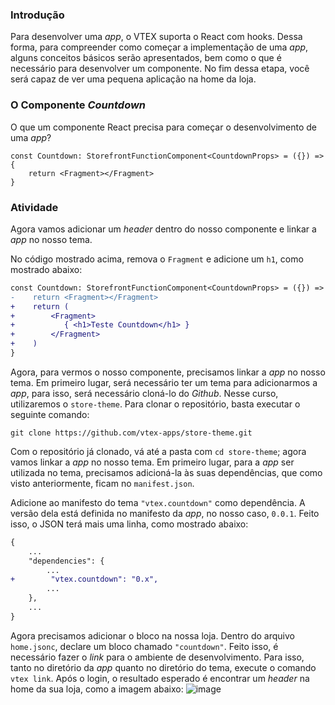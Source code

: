### Introdução
Para desenvolver uma *app*, o VTEX suporta o React com hooks. Dessa forma, para compreender como começar a implementação de uma *app*, alguns conceitos básicos serão apresentados, bem como o que é necessário para desenvolver um componente. No fim dessa etapa, você será capaz de ver uma pequena aplicação na home da loja.

### O Componente *Countdown*
O que um componente React precisa para começar o desenvolvimento de uma *app*?

```tsx
const Countdown: StorefrontFunctionComponent<CountdownProps> = ({}) => {
    return <Fragment></Fragment>
}
```


### Atividade
Agora vamos adicionar um *header* dentro do nosso componente e linkar a *app* no nosso tema.

No código mostrado acima, remova o `Fragment` e adicione um `h1`, como mostrado abaixo:
```diff
const Countdown: StorefrontFunctionComponent<CountdownProps> = ({}) => {
-    return <Fragment></Fragment>
+    return (
+        <Fragment>
+           { <h1>Teste Countdown</h1> }
+        </Fragment>
+    )
}
```

Agora, para vermos o nosso componente, precisamos linkar a *app* no nosso tema. Em primeiro lugar, será necessário ter um tema para adicionarmos a *app*, para isso, será necessário cloná-lo do *Github*. Nesse curso, utilizaremos o `store-theme`. Para clonar o repositório, basta executar o seguinte comando:

```
git clone https://github.com/vtex-apps/store-theme.git
```

Com o repositório já clonado, vá até a pasta com `cd store-theme`; agora vamos linkar a *app* no nosso tema. Em primeiro lugar, para a *app* ser utilizada no tema, precisamos adicioná-la às suas dependências, que como visto anteriormente, ficam no `manifest.json`.

Adicione ao manifesto do tema `"vtex.countdown"` como dependência. A versão dela está definida no manifesto da *app*, no nosso caso, `0.0.1`. Feito isso, o JSON terá mais uma linha, como mostrado abaixo:
```diff
{
    ...
    "dependencies": {
        ...
+        "vtex.countdown": "0.x",
        ...
    },
    ...
}
```
Agora precisamos adicionar o bloco na nossa loja. Dentro do arquivo `home.jsonc`, declare um bloco chamado `"countdown"`. Feito isso, é necessário fazer o *link* para o ambiente de desenvolvimento. Para isso, tanto no diretório da *app* quanto no diretório do tema, execute o comando `vtex link`. Após o login, o resultado esperado é encontrar um *header* na home da sua loja, como a imagem abaixo:
![image](https://user-images.githubusercontent.com/19495917/74960422-11d7d980-53eb-11ea-9d32-f0aa1340f0af.png)


